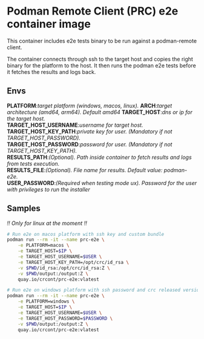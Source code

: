 # Podman Remote Client (PRC) e2e container image

This container includes e2e tests binary to be run against a podman-remote client.

The container connects through ssh to the target host and copies the right binary for the platform to the host. It then runs the podman e2e tests before it fetches the results and logs back.

## Envs

**PLATFORM**:*target platform (windows, macos, linux).*
**ARCH**:*target architecture (amd64, arm64). Default amd64*
**TARGET_HOST**:*dns or ip for the target host.*  
**TARGET_HOST_USERNAME**:*username for target host.*  
**TARGET_HOST_KEY_PATH**:*private key for user. (Mandatory if not TARGET_HOST_PASSWORD).*  
**TARGET_HOST_PASSWORD**:*password for user. (Mandatory if not TARGET_HOST_KEY_PATH).*    
**RESULTS_PATH**:*(Optional). Path inside container to fetch results and logs from tests execution.*  
**RESULTS_FILE**:*(Optional). File name for results. Default value: podman-e2e.*   
**USER_PASSWORD**:*(Required when testing mode ux). Password for the user with privileges to run the installer*  

## Samples

_!! Only for linux at the moment !!_

```bash
# Run e2e on macos platform with ssh key and custom bundle
podman run --rm -it --name prc-e2e \
    -e PLATFORM=macos \
    -e TARGET_HOST=$IP \
    -e TARGET_HOST_USERNAME=$USER \
    -e TARGET_HOST_KEY_PATH=/opt/crc/id_rsa \
    -v $PWD/id_rsa:/opt/crc/id_rsa:Z \
    -v $PWD/output:/output:Z \
    quay.io/crcont/prc-e2e:vlatest

# Run e2e on windows platform with ssh password and crc released version
podman run --rm -it --name prc-e2e \
    -e PLATFORM=windows \
    -e TARGET_HOST=$IP \
    -e TARGET_HOST_USERNAME=$USER \
    -e TARGET_HOST_PASSWORD=$PASSWORD \
    -v $PWD/output:/output:Z \
    quay.io/crcont/prc-e2e:vlatest
```
